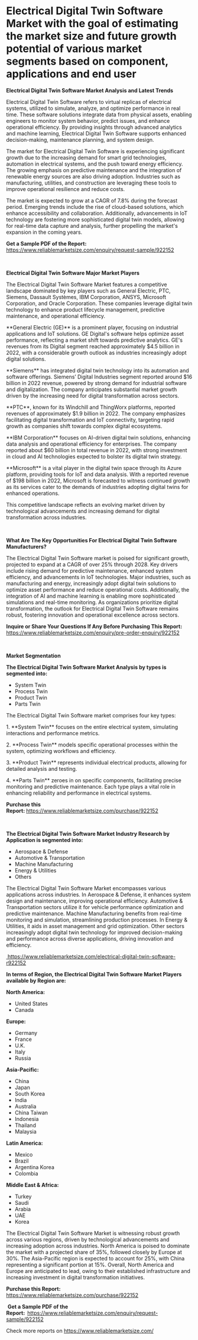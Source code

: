 <p><h1>Electrical Digital Twin Software Market with the goal of estimating the market size and future growth potential of various market segments based on component, applications and end user</h1></p><p><strong>Electrical Digital Twin Software Market Analysis and Latest Trends</strong></p>
<p><p>Electrical Digital Twin Software refers to virtual replicas of electrical systems, utilized to simulate, analyze, and optimize performance in real time. These software solutions integrate data from physical assets, enabling engineers to monitor system behavior, predict issues, and enhance operational efficiency. By providing insights through advanced analytics and machine learning, Electrical Digital Twin Software supports enhanced decision-making, maintenance planning, and system design.</p><p>The market for Electrical Digital Twin Software is experiencing significant growth due to the increasing demand for smart grid technologies, automation in electrical systems, and the push toward energy efficiency. The growing emphasis on predictive maintenance and the integration of renewable energy sources are also driving adoption. Industries such as manufacturing, utilities, and construction are leveraging these tools to improve operational resilience and reduce costs.</p><p>The market is expected to grow at a CAGR of 7.8% during the forecast period. Emerging trends include the rise of cloud-based solutions, which enhance accessibility and collaboration. Additionally, advancements in IoT technology are fostering more sophisticated digital twin models, allowing for real-time data capture and analysis, further propelling the market's expansion in the coming years.</p></p>
<p><strong>Get a Sample PDF of the Report:&nbsp;</strong> <a href="https://www.reliablemarketsize.com/enquiry/request-sample/922152?utm_campaign=2334&utm_medium=2&utm_source=Github&utm_content=ia&utm_term=07032025&utm_id=electrical-digital-twin-software">https://www.reliablemarketsize.com/enquiry/request-sample/922152</a></p>
<p>&nbsp;</p>
<p><strong>Electrical Digital Twin Software Major Market Players</strong></p>
<p><p>The Electrical Digital Twin Software Market features a competitive landscape dominated by key players such as General Electric, PTC, Siemens, Dassault Systèmes, IBM Corporation, ANSYS, Microsoft Corporation, and Oracle Corporation. These companies leverage digital twin technology to enhance product lifecycle management, predictive maintenance, and operational efficiency.</p><p>**General Electric (GE)** is a prominent player, focusing on industrial applications and IoT solutions. GE Digital's software helps optimize asset performance, reflecting a market shift towards predictive analytics. GE's revenues from its Digital segment reached approximately $4.5 billion in 2022, with a considerable growth outlook as industries increasingly adopt digital solutions.</p><p>**Siemens** has integrated digital twin technology into its automation and software offerings. Siemens’ Digital Industries segment reported around $16 billion in 2022 revenue, powered by strong demand for industrial software and digitalization. The company anticipates substantial market growth driven by the increasing need for digital transformation across sectors.</p><p>**PTC**, known for its Windchill and ThingWorx platforms, reported revenues of approximately $1.9 billion in 2022. The company emphasizes facilitating digital transformation and IoT connectivity, targeting rapid growth as companies shift towards complex digital ecosystems.</p><p>**IBM Corporation** focuses on AI-driven digital twin solutions, enhancing data analysis and operational efficiency for enterprises. The company reported about $60 billion in total revenue in 2022, with strong investment in cloud and AI technologies expected to bolster its digital twin strategy.</p><p>**Microsoft** is a vital player in the digital twin space through its Azure platform, providing tools for IoT and data analysis. With a reported revenue of $198 billion in 2022, Microsoft is forecasted to witness continued growth as its services cater to the demands of industries adopting digital twins for enhanced operations.</p><p>This competitive landscape reflects an evolving market driven by technological advancements and increasing demand for digital transformation across industries.</p></p>
<p>&nbsp;</p>
<p><strong>What Are The Key Opportunities For Electrical Digital Twin Software Manufacturers?</strong></p>
<p><p>The Electrical Digital Twin Software market is poised for significant growth, projected to expand at a CAGR of over 25% through 2028. Key drivers include rising demand for predictive maintenance, enhanced system efficiency, and advancements in IoT technologies. Major industries, such as manufacturing and energy, increasingly adopt digital twin solutions to optimize asset performance and reduce operational costs. Additionally, the integration of AI and machine learning is enabling more sophisticated simulations and real-time monitoring. As organizations prioritize digital transformation, the outlook for Electrical Digital Twin Software remains robust, fostering innovation and operational excellence across sectors.</p></p>
<p><strong>Inquire or Share Your Questions If Any Before Purchasing This Report:</strong> <a href="https://www.reliablemarketsize.com/enquiry/pre-order-enquiry/922152?utm_campaign=2334&utm_medium=2&utm_source=Github&utm_content=ia&utm_term=07032025&utm_id=electrical-digital-twin-software">https://www.reliablemarketsize.com/enquiry/pre-order-enquiry/922152</a></p>
<p>&nbsp;</p>
<p><strong>Market Segmentation</strong></p>
<p><strong>The Electrical Digital Twin Software Market Analysis by types is segmented into:</strong></p>
<p><ul><li>System Twin</li><li>Process Twin</li><li>Product Twin</li><li>Parts Twin</li></ul></p>
<p><p>The Electrical Digital Twin Software market comprises four key types: </p><p>1. **System Twin** focuses on the entire electrical system, simulating interactions and performance metrics. </p><p>2. **Process Twin** models specific operational processes within the system, optimizing workflows and efficiency. </p><p>3. **Product Twin** represents individual electrical products, allowing for detailed analysis and testing. </p><p>4. **Parts Twin** zeroes in on specific components, facilitating precise monitoring and predictive maintenance. Each type plays a vital role in enhancing reliability and performance in electrical systems.</p></p>
<p><strong>Purchase this Report:&nbsp;</strong><a href="https://www.reliablemarketsize.com/purchase/922152?utm_campaign=2334&utm_medium=2&utm_source=Github&utm_content=ia&utm_term=07032025&utm_id=electrical-digital-twin-software">https://www.reliablemarketsize.com/purchase/922152</a></p>
<p>&nbsp;</p>
<p><strong>The Electrical Digital Twin Software Market Industry Research by Application is segmented into:</strong></p>
<p><ul><li>Aerospace & Defense</li><li>Automotive & Transportation</li><li>Machine Manufacturing</li><li>Energy & Utilities</li><li>Others</li></ul></p>
<p><p>The Electrical Digital Twin Software Market encompasses various applications across industries. In Aerospace & Defense, it enhances system design and maintenance, improving operational efficiency. Automotive & Transportation sectors utilize it for vehicle performance optimization and predictive maintenance. Machine Manufacturing benefits from real-time monitoring and simulation, streamlining production processes. In Energy & Utilities, it aids in asset management and grid optimization. Other sectors increasingly adopt digital twin technology for improved decision-making and performance across diverse applications, driving innovation and efficiency.</p></p>
<p><a href="https://www.reliablemarketsize.com/electrical-digital-twin-software-r922152?utm_campaign=2334&utm_medium=2&utm_source=Github&utm_content=ia&utm_term=07032025&utm_id=electrical-digital-twin-software">&nbsp;https://www.reliablemarketsize.com/electrical-digital-twin-software-r922152</a></p>
<p><strong>In terms of Region, the Electrical Digital Twin Software Market Players available by Region are:</strong></p>
<p>
    <p> <strong> North America: </strong>
        <ul>
            <li>United States</li>
            <li>Canada</li>
        </ul>
        </p> 
    <p> <strong> Europe: </strong>
        <ul>
            <li>Germany</li>
            <li>France</li>
            <li>U.K.</li>
            <li>Italy</li>
            <li>Russia</li>
        </ul>
        </p> 
    <p> <strong> Asia-Pacific: </strong>
        <ul>
            <li>China</li>
            <li>Japan</li>
            <li>South Korea</li>
            <li>India</li>
            <li>Australia</li>
            <li>China Taiwan</li>
            <li>Indonesia</li>
            <li>Thailand</li>
            <li>Malaysia</li>
        </ul>
        </p> 
    <p> <strong> Latin America: </strong>
        <ul>
            <li>Mexico</li>
            <li>Brazil</li>
            <li>Argentina Korea</li>
            <li>Colombia</li>
        </ul>
        </p> 
    <p> <strong> Middle East & Africa: </strong>
        <ul>
            <li>Turkey</li>
            <li>Saudi</li>
            <li>Arabia</li>
            <li>UAE</li>
            <li>Korea</li>
        </ul>
    </p>
    </p>
<p><p>The Electrical Digital Twin Software Market is witnessing robust growth across various regions, driven by technological advancements and increasing adoption across industries. North America is poised to dominate the market with a projected share of 35%, followed closely by Europe at 30%. The Asia-Pacific region is expected to account for 25%, with China representing a significant portion at 15%. Overall, North America and Europe are anticipated to lead, owing to their established infrastructure and increasing investment in digital transformation initiatives.</p></p>
<p><strong>Purchase this Report: </strong><a href="https://www.reliablemarketsize.com/purchase/922152?utm_campaign=2334&utm_medium=2&utm_source=Github&utm_content=ia&utm_term=07032025&utm_id=electrical-digital-twin-software">https://www.reliablemarketsize.com/purchase/922152</a></p>
<p>&nbsp;<strong>Get a Sample PDF of the Report:&nbsp;&nbsp;</strong><a href="https://www.reliablemarketsize.com/enquiry/request-sample/922152?utm_campaign=2334&utm_medium=2&utm_source=Github&utm_content=ia&utm_term=07032025&utm_id=electrical-digital-twin-software">https://www.reliablemarketsize.com/enquiry/request-sample/922152</a></p>
<p><strong></strong></p>
<p>Check more reports on <a href="https://www.reliablemarketsize.com/?utm_campaign=2334&utm_medium=2&utm_source=Github&utm_content=ia&utm_term=07032025&utm_id=electrical-digital-twin-software">https://www.reliablemarketsize.com/</a></p>